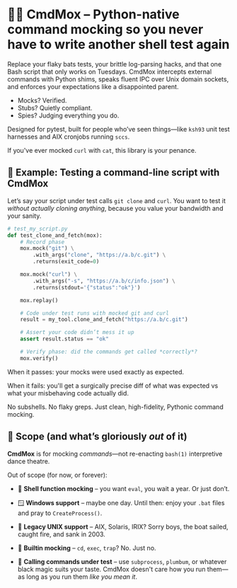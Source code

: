 <!-- markdownlint-disable-next-line MD013 -->
# 🕵️‍♀️ CmdMox – Python-native command mocking so you never have to write another shell test again

Replace your flaky bats tests, your brittle log-parsing hacks, and that one Bash
script that only works on Tuesdays. CmdMox intercepts external commands with
Python shims, speaks fluent IPC over Unix domain sockets, and enforces your
expectations like a disappointed parent.

- Mocks? Verified.
- Stubs? Quietly compliant.
- Spies? Judging everything you do.

Designed for pytest, built for people who’ve seen things—like `ksh93` unit test
harnesses and AIX cronjobs running `sccs`.

If you've ever mocked `curl` with `cat`, this library is your penance.

## 🧪 Example: Testing a command-line script with CmdMox

Let’s say your script under test calls `git clone` and `curl`. You want to test
it *without actually cloning anything*, because you value your bandwidth and
your sanity.

```python
# test_my_script.py
def test_clone_and_fetch(mox):
    # Record phase
    mox.mock("git") \
        .with_args("clone", "https://a.b/c.git") \
        .returns(exit_code=0)

    mox.mock("curl") \
        .with_args("-s", "https://a.b/c/info.json") \
        .returns(stdout='{"status":"ok"}')

    mox.replay()

    # Code under test runs with mocked git and curl
    result = my_tool.clone_and_fetch("https://a.b/c.git")

    # Assert your code didn’t mess it up
    assert result.status == "ok"

    # Verify phase: did the commands get called *correctly*?
    mox.verify()
```

When it passes: your mocks were used exactly as expected.

When it fails: you'll get a surgically precise diff of what was expected vs what
your misbehaving code actually did.

No subshells. No flaky greps. Just clean, high-fidelity, Pythonic command
mocking.

## 🧯 Scope (and what’s gloriously *out* of it)

**CmdMox** is for mocking *commands*—not re-enacting `bash(1)` interpretive
dance theatre.

Out of scope (for now, or forever):

- 🧞 **Shell function mocking** – you want `eval`, you wait a year. Or just
  don’t.

- 🪟 **Windows support** – maybe one day. Until then: enjoy your `.bat` files and
  pray to `CreateProcess()`.

- 🦕 **Legacy UNIX support** – AIX, Solaris, IRIX? Sorry boys, the boat sailed,
  caught fire, and sank in 2003.

- 🧩 **Builtin mocking** – `cd`, `exec`, `trap`? No. Just no.

- 🧪 **Calling commands under test** – use `subprocess`, `plumbum`, or whatever
  black magic suits your taste. CmdMox doesn't care how you run them—as long as
  you run them *like you mean it*.
